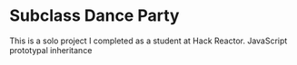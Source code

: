 Subclass Dance Party
==============

This is a solo project I completed as a student at Hack Reactor.
JavaScript prototypal inheritance
